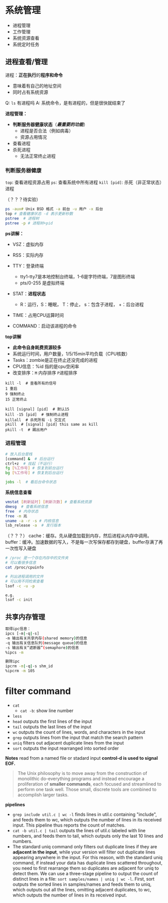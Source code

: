 # 系统管理
- 进程管理
- 工作管理
- 系统资源查看
- 系统定时任务

## 进程查看/管理
进程：**正在执行**的**程序和命令**
- 意味着有自己的地址空间
- 同时占有系统资源

Q: ``ls`` 有进程吗
A: 系统命令，是有进程的，但是很快就结束了

**进程管理：**
- **判断服务器健康状态**（***最重要的功能***）
	- 进程是否合法（例如病毒）
	- 资源占用情况
- 查看进程
- 杀死进程
	- 无法正常终止进程

### 判断服务器健康
``top``: 查看进程资源占用
``ps``: 查看系统中所有进程
``kill [pid]``: 杀死（非正常状态）进程

（？？？待实验）
```bash
ps -aux# Unix BSD 格式 -a 前台 -u 用户 -x 后台
top # 查看健康状态 -d 表示更新秒数
pstree  # 进程树 
pstree -p # 进程树+pid
```
**ps讲解：**
- VSZ：虚拟内存
- RSS：实际内存
- TTY：登录终端
	- tty1-tty7是本地控制台终端，1-6是字符终端，7是图形终端
	- pts/0-255 是虚拟终端

- STAT：**进程状态**
	- R：运行，S：睡眠， T：停止， s：包含子进程， +：后台进程
- TIME：占用CPU运算时间
- COMMAND：启动该进程的命令 

**top讲解**
- **此命令自身耗费资源较多**
- 系统运行时间，用户数量，1/5/15min平均负载（CPU核数）
- Tasks：zombie是正在终止还没完成的进程
- CPU信息：%id 指的是cpu空闲率
- 改变排序：``M`` 内存排序 ``P``进程排序

```
kill -l  # 查看所有的信号
1 重启
9 强制终止
15 正常终止

kill [signal] [pid]  # 默认15
kill -15 [pid]  # 强制终止进程
killall  # 杀死所有 -i 交互式
pkill  # [signal] [pid] this same as kill
pkill -t  # 踢出用户 
```

### 进程管理
```bash
# 放入后台是栈
[command] &  # 后台运行
ctrl+z  # 挂起（不运行） 
fg [%工作号] # 恢复到前台运行
bg [%工作号] # 恢复到后台运行

jobs -l  # 看后台命令状态
```

**系统信息查看**
```bash
vmstat [刷新延时] [刷新次数] # 查看系统资源
dmesg  # 查看系统信息
free  # 内存状态
free -m 兆
uname -a -r -s # 内核信息
lsb_release -a  # 发行版本
```
（？？？）
cache：缓存。先从硬盘加载到内存，然后进程从内存中调用。
buffer：缓冲。加速数据的写入，不是每一次写保存都存到硬盘，buffer存满了再一次性写入硬盘

```bash
# /proc 是一个存在内存中的文件夹
# 可以看很多信息
cat /proc/cpuinfo
```

```bash
# 列出进程调用的文件
# 可以用不同检索查看
lsof -c -u -p

e.g.
lsof -c init
```

## 共享内存管理
```bash
取得ipc信息：
ipcs [-m|-q|-s]
-m 输出有关共享内存(shared memory)的信息
-q 输出有关信息队列(message queue)的信息
-s 输出有关“遮断器”(semaphore)的信息
%ipcs -m

删除ipc
ipcrm -m|-q|-s shm_id
%ipcrm -m 105
```

# filter command

- ``cat``
	- ``cat -b``: show line number
- ``less``
- ``head`` outputs the first lines of the input
- ``tail`` outputs the last lines of the input
- ``wc`` outputs the count of lines, words, and characters in the input
- ``grep`` outputs lines from the input that match the search pattern
- ``uniq`` filters out adjacent duplicate lines from the input
- ``sort`` outputs the input rearranged into sorted order	

**Notes**
read from a named file or stadard input
**control-d is used to signal EOF.**

> The Unix philosophy is to move away from the construction of monolithic do-everything programs and instead encourage a proliferation of **smaller commands**, each focused and streamlined to perform one task well. Those small, discrete tools are combined to accomplish larger tasks.

**pipelines**
- ``grep include util.c | wc -l`` finds lines in util.c containing "include", and feeds them to wc, which outputs the number of lines in its received input. This pipeline thus reports the count of matches.
- ``cat -b util.c | tail`` outputs the lines of util.c labeled with line numbers, and feeds them to tail, which outputs only the last 10 lines and numbers.
- The standard uniq command only filters out duplicate lines if they are **adjacent in the input**, while your version will filter out duplicate lines appearing anywhere in the input. For this reason, with the standard uniq command, if instead your data has duplicate lines scattered throughout, you need to first rearrange them so duplicates are adjacent for uniq to detect them. We can use a three-stage pipeline to output the count of distinct lines in a file: ``sort samples/names | uniq | wc -l``. First, sort outputs the sorted lines in samples/names and feeds them to uniq, which outputs out all the lines, omitting adjacent duplicates, to wc, which outputs the number of lines in its received input.
